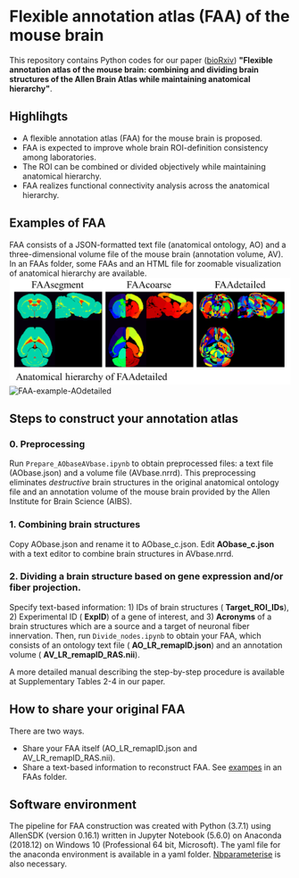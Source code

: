 # Flexible annotation atlas (FAA) of the mouse brain

This repository contains Python codes for our paper ([bioRxiv](https://doi.org/10.1101/2020.02.17.953547)) __"Flexible annotation atlas of the mouse brain: combining and dividing brain structures of the Allen Brain Atlas while maintaining anatomical hierarchy"__.

## Highlihgts
- A flexible annotation atlas (FAA) for the mouse brain is proposed.
- FAA is expected to improve whole brain ROI-definition consistency among laboratories.
- The ROI can be combined or divided objectively while maintaining anatomical hierarchy.
- FAA realizes functional connectivity analysis across the anatomical hierarchy.

## Examples of FAA
FAA consists of a JSON-formatted text file (anatomical ontology, AO) and a three-dimensional volume file of the mouse brain (annotation volume, AV). In an FAAs folder, some FAAs and an HTML file for zoomable visualization of anatomical hierarchy are available.
![FAA-example-AVs](FAAs/FAA-AVs.png)
![FAA-example-AOdetailed](FAAs/FAA-AOdetailed.gif)

## Steps to construct your annotation atlas
### 0. Preprocessing
Run `Prepare_AObaseAVbase.ipynb` to obtain preprocessed files: a text file (AObase.json) and a volume file (AVbase.nrrd). This preprocessing eliminates _destructive_ brain structures in the original anatomical ontology file and an annotation volume of the mouse brain provided by the Allen Institute for Brain Science (AIBS).

### 1. Combining brain structures
Copy AObase.json and rename it to AObase_c.json. Edit __AObase_c.json__ with a text editor to combine brain structures in AVbase.nrrd.

### 2. Dividing a brain structure based on gene expression and/or fiber projection.
Specify text-based information: 1) IDs of brain structures ( __Target_ROI_IDs__), 2) Experimental ID ( __ExpID__) of a gene of interest, and 3) __Acronyms__ of a brain structures which are a source and a target of neuronal fiber innervation. Then, run `Divide_nodes.ipynb` to obtain your FAA, which consists of an ontology text file ( __AO_LR_remapID.json__) and an annotation volume ( __AV_LR_remapID_RAS.nii__).

A more detailed manual describing the step-by-step procedure is available at Supplementary Tables 2-4 in our paper.

## How to share your original FAA
There are two ways.
- Share your FAA itself (AO_LR_remapID.json and AV_LR_remapID_RAS.nii).
- Share a text-based information to reconstruct FAA. See [exampes](/FAAs/FAAdetailed/reconstruction-info/README.md) in an FAAs folder.

## Software environment
The pipeline for FAA construction was created with Python (3.7.1) using AllenSDK (version 0.16.1) written in Jupyter Notebook (5.6.0) on Anaconda (2018.12) on Windows 10 (Professional 64 bit, Microsoft). The yaml file for the anaconda environment is available in a yaml folder. [Nbparameterise](https://github.com/takluyver/nbparameterise) is also necessary.
